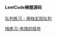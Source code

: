 #### LeetCode解题源码

[队列练习 - 用栈实现队列](https://github.com/MSTGit/Algorithm/tree/master/LeetCode/Queue)

[栈练习-有效的括号](https://github.com/MSTGit/Algorithm/tree/master/LeetCode/Stack)
